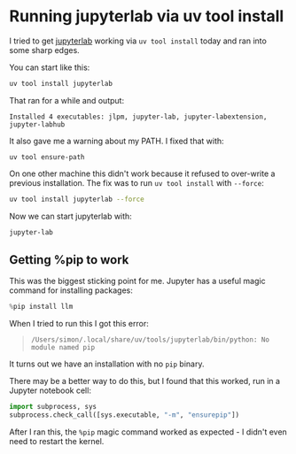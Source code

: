 # Running jupyterlab via uv tool install

I tried to get [jupyterlab](https://jupyter.org/install) working via `uv tool install` today and ran into some sharp edges.

You can start like this:
```bash
uv tool install jupyterlab
```
That ran for a while and output:
```
Installed 4 executables: jlpm, jupyter-lab, jupyter-labextension, jupyter-labhub
```
It also gave me a warning about my PATH. I fixed that with:
```
uv tool ensure-path
```
On one other machine this didn't work because it refused to over-write a previous installation. The fix was to run `uv tool install` with `--force`:
```bash
uv tool install jupyterlab --force
```
Now we can start jupyterlab with:
```bash
jupyter-lab
```
## Getting %pip to work

This was the biggest sticking point for me. Jupyter has a useful magic command for installing packages:

```python
%pip install llm
```
When I tried to run this I got this error:

> `/Users/simon/.local/share/uv/tools/jupyterlab/bin/python: No module named pip`

It turns out we have an installation with no `pip` binary.

There may be a better way to do this, but I found that this worked, run in a Jupyter notebook cell:

```python
import subprocess, sys
subprocess.check_call([sys.executable, "-m", "ensurepip"])
```
After I ran this, the `%pip` magic command worked as expected - I didn't even need to restart the kernel.
